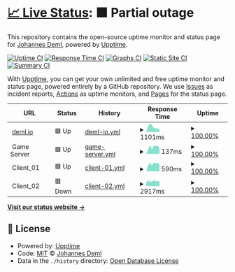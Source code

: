 # [📈 Live Status](https://upptime.deml.io): <!--live status--> **🟧 Partial outage**

This repository contains the open-source uptime monitor and status page for [Johannes Deml](https://deml.io), powered by [Upptime](https://github.com/upptime/upptime).

[![Uptime CI](https://github.com/johannesdeml/upptime/workflows/Uptime%20CI/badge.svg)](https://github.com/johannesdeml/upptime/actions?query=workflow%3A%22Uptime+CI%22)
[![Response Time CI](https://github.com/johannesdeml/upptime/workflows/Response%20Time%20CI/badge.svg)](https://github.com/johannesdeml/upptime/actions?query=workflow%3A%22Response+Time+CI%22)
[![Graphs CI](https://github.com/johannesdeml/upptime/workflows/Graphs%20CI/badge.svg)](https://github.com/johannesdeml/upptime/actions?query=workflow%3A%22Graphs+CI%22)
[![Static Site CI](https://github.com/johannesdeml/upptime/workflows/Static%20Site%20CI/badge.svg)](https://github.com/johannesdeml/upptime/actions?query=workflow%3A%22Static+Site+CI%22)
[![Summary CI](https://github.com/johannesdeml/upptime/workflows/Summary%20CI/badge.svg)](https://github.com/johannesdeml/upptime/actions?query=workflow%3A%22Summary+CI%22)

With [Upptime](https://upptime.js.org), you can get your own unlimited and free uptime monitor and status page, powered entirely by a GitHub repository. We use [Issues](https://github.com/johannesdeml/upptime/issues) as incident reports, [Actions](https://github.com/johannesdeml/upptime/actions) as uptime monitors, and [Pages](https://upptime.deml.io) for the status page.

<!--start: status pages-->
<!-- This summary is generated by Upptime (https://github.com/upptime/upptime) -->
<!-- Do not edit this manually, your changes will be overwritten -->
<!-- prettier-ignore -->
| URL | Status | History | Response Time | Uptime |
| --- | ------ | ------- | ------------- | ------ |
| <img alt="" src="https://icons.duckduckgo.com/ip3/deml.io.ico" height="13"> [deml.io](https://deml.io) | 🟩 Up | [deml-io.yml](https://github.com/JohannesDeml/upptime/commits/HEAD/history/deml-io.yml) | <details><summary><img alt="Response time graph" src="./graphs/deml-io/response-time-week.png" height="20"> 1101ms</summary><br><a href="https://upptime.deml.io/history/deml-io"><img alt="Response time 837" src="https://img.shields.io/endpoint?url=https%3A%2F%2Fraw.githubusercontent.com%2FJohannesDeml%2Fupptime%2FHEAD%2Fapi%2Fdeml-io%2Fresponse-time.json"></a><br><a href="https://upptime.deml.io/history/deml-io"><img alt="24-hour response time 666" src="https://img.shields.io/endpoint?url=https%3A%2F%2Fraw.githubusercontent.com%2FJohannesDeml%2Fupptime%2FHEAD%2Fapi%2Fdeml-io%2Fresponse-time-day.json"></a><br><a href="https://upptime.deml.io/history/deml-io"><img alt="7-day response time 1101" src="https://img.shields.io/endpoint?url=https%3A%2F%2Fraw.githubusercontent.com%2FJohannesDeml%2Fupptime%2FHEAD%2Fapi%2Fdeml-io%2Fresponse-time-week.json"></a><br><a href="https://upptime.deml.io/history/deml-io"><img alt="30-day response time 1505" src="https://img.shields.io/endpoint?url=https%3A%2F%2Fraw.githubusercontent.com%2FJohannesDeml%2Fupptime%2FHEAD%2Fapi%2Fdeml-io%2Fresponse-time-month.json"></a><br><a href="https://upptime.deml.io/history/deml-io"><img alt="1-year response time 898" src="https://img.shields.io/endpoint?url=https%3A%2F%2Fraw.githubusercontent.com%2FJohannesDeml%2Fupptime%2FHEAD%2Fapi%2Fdeml-io%2Fresponse-time-year.json"></a></details> | <details><summary><a href="https://upptime.deml.io/history/deml-io">100.00%</a></summary><a href="https://upptime.deml.io/history/deml-io"><img alt="All-time uptime 100.00%" src="https://img.shields.io/endpoint?url=https%3A%2F%2Fraw.githubusercontent.com%2FJohannesDeml%2Fupptime%2FHEAD%2Fapi%2Fdeml-io%2Fuptime.json"></a><br><a href="https://upptime.deml.io/history/deml-io"><img alt="24-hour uptime 100.00%" src="https://img.shields.io/endpoint?url=https%3A%2F%2Fraw.githubusercontent.com%2FJohannesDeml%2Fupptime%2FHEAD%2Fapi%2Fdeml-io%2Fuptime-day.json"></a><br><a href="https://upptime.deml.io/history/deml-io"><img alt="7-day uptime 100.00%" src="https://img.shields.io/endpoint?url=https%3A%2F%2Fraw.githubusercontent.com%2FJohannesDeml%2Fupptime%2FHEAD%2Fapi%2Fdeml-io%2Fuptime-week.json"></a><br><a href="https://upptime.deml.io/history/deml-io"><img alt="30-day uptime 100.00%" src="https://img.shields.io/endpoint?url=https%3A%2F%2Fraw.githubusercontent.com%2FJohannesDeml%2Fupptime%2FHEAD%2Fapi%2Fdeml-io%2Fuptime-month.json"></a><br><a href="https://upptime.deml.io/history/deml-io"><img alt="1-year uptime 100.00%" src="https://img.shields.io/endpoint?url=https%3A%2F%2Fraw.githubusercontent.com%2FJohannesDeml%2Fupptime%2FHEAD%2Fapi%2Fdeml-io%2Fuptime-year.json"></a></details>
| <img alt="" src="https://icons.duckduckgo.com/ip3/null.ico" height="13"> Game Server | 🟩 Up | [game-server.yml](https://github.com/JohannesDeml/upptime/commits/HEAD/history/game-server.yml) | <details><summary><img alt="Response time graph" src="./graphs/game-server/response-time-week.png" height="20"> 137ms</summary><br><a href="https://upptime.deml.io/history/game-server"><img alt="Response time 118" src="https://img.shields.io/endpoint?url=https%3A%2F%2Fraw.githubusercontent.com%2FJohannesDeml%2Fupptime%2FHEAD%2Fapi%2Fgame-server%2Fresponse-time.json"></a><br><a href="https://upptime.deml.io/history/game-server"><img alt="24-hour response time 123" src="https://img.shields.io/endpoint?url=https%3A%2F%2Fraw.githubusercontent.com%2FJohannesDeml%2Fupptime%2FHEAD%2Fapi%2Fgame-server%2Fresponse-time-day.json"></a><br><a href="https://upptime.deml.io/history/game-server"><img alt="7-day response time 137" src="https://img.shields.io/endpoint?url=https%3A%2F%2Fraw.githubusercontent.com%2FJohannesDeml%2Fupptime%2FHEAD%2Fapi%2Fgame-server%2Fresponse-time-week.json"></a><br><a href="https://upptime.deml.io/history/game-server"><img alt="30-day response time 120" src="https://img.shields.io/endpoint?url=https%3A%2F%2Fraw.githubusercontent.com%2FJohannesDeml%2Fupptime%2FHEAD%2Fapi%2Fgame-server%2Fresponse-time-month.json"></a><br><a href="https://upptime.deml.io/history/game-server"><img alt="1-year response time 119" src="https://img.shields.io/endpoint?url=https%3A%2F%2Fraw.githubusercontent.com%2FJohannesDeml%2Fupptime%2FHEAD%2Fapi%2Fgame-server%2Fresponse-time-year.json"></a></details> | <details><summary><a href="https://upptime.deml.io/history/game-server">100.00%</a></summary><a href="https://upptime.deml.io/history/game-server"><img alt="All-time uptime 100.00%" src="https://img.shields.io/endpoint?url=https%3A%2F%2Fraw.githubusercontent.com%2FJohannesDeml%2Fupptime%2FHEAD%2Fapi%2Fgame-server%2Fuptime.json"></a><br><a href="https://upptime.deml.io/history/game-server"><img alt="24-hour uptime 100.00%" src="https://img.shields.io/endpoint?url=https%3A%2F%2Fraw.githubusercontent.com%2FJohannesDeml%2Fupptime%2FHEAD%2Fapi%2Fgame-server%2Fuptime-day.json"></a><br><a href="https://upptime.deml.io/history/game-server"><img alt="7-day uptime 100.00%" src="https://img.shields.io/endpoint?url=https%3A%2F%2Fraw.githubusercontent.com%2FJohannesDeml%2Fupptime%2FHEAD%2Fapi%2Fgame-server%2Fuptime-week.json"></a><br><a href="https://upptime.deml.io/history/game-server"><img alt="30-day uptime 100.00%" src="https://img.shields.io/endpoint?url=https%3A%2F%2Fraw.githubusercontent.com%2FJohannesDeml%2Fupptime%2FHEAD%2Fapi%2Fgame-server%2Fuptime-month.json"></a><br><a href="https://upptime.deml.io/history/game-server"><img alt="1-year uptime 100.00%" src="https://img.shields.io/endpoint?url=https%3A%2F%2Fraw.githubusercontent.com%2FJohannesDeml%2Fupptime%2FHEAD%2Fapi%2Fgame-server%2Fuptime-year.json"></a></details>
| <img alt="" src="https://icons.duckduckgo.com/ip3/null.ico" height="13"> Client_01 | 🟩 Up | [client-01.yml](https://github.com/JohannesDeml/upptime/commits/HEAD/history/client-01.yml) | <details><summary><img alt="Response time graph" src="./graphs/client-01/response-time-week.png" height="20"> 590ms</summary><br><a href="https://upptime.deml.io/history/client-01"><img alt="Response time 526" src="https://img.shields.io/endpoint?url=https%3A%2F%2Fraw.githubusercontent.com%2FJohannesDeml%2Fupptime%2FHEAD%2Fapi%2Fclient-01%2Fresponse-time.json"></a><br><a href="https://upptime.deml.io/history/client-01"><img alt="24-hour response time 578" src="https://img.shields.io/endpoint?url=https%3A%2F%2Fraw.githubusercontent.com%2FJohannesDeml%2Fupptime%2FHEAD%2Fapi%2Fclient-01%2Fresponse-time-day.json"></a><br><a href="https://upptime.deml.io/history/client-01"><img alt="7-day response time 590" src="https://img.shields.io/endpoint?url=https%3A%2F%2Fraw.githubusercontent.com%2FJohannesDeml%2Fupptime%2FHEAD%2Fapi%2Fclient-01%2Fresponse-time-week.json"></a><br><a href="https://upptime.deml.io/history/client-01"><img alt="30-day response time 520" src="https://img.shields.io/endpoint?url=https%3A%2F%2Fraw.githubusercontent.com%2FJohannesDeml%2Fupptime%2FHEAD%2Fapi%2Fclient-01%2Fresponse-time-month.json"></a><br><a href="https://upptime.deml.io/history/client-01"><img alt="1-year response time 529" src="https://img.shields.io/endpoint?url=https%3A%2F%2Fraw.githubusercontent.com%2FJohannesDeml%2Fupptime%2FHEAD%2Fapi%2Fclient-01%2Fresponse-time-year.json"></a></details> | <details><summary><a href="https://upptime.deml.io/history/client-01">100.00%</a></summary><a href="https://upptime.deml.io/history/client-01"><img alt="All-time uptime 100.00%" src="https://img.shields.io/endpoint?url=https%3A%2F%2Fraw.githubusercontent.com%2FJohannesDeml%2Fupptime%2FHEAD%2Fapi%2Fclient-01%2Fuptime.json"></a><br><a href="https://upptime.deml.io/history/client-01"><img alt="24-hour uptime 100.00%" src="https://img.shields.io/endpoint?url=https%3A%2F%2Fraw.githubusercontent.com%2FJohannesDeml%2Fupptime%2FHEAD%2Fapi%2Fclient-01%2Fuptime-day.json"></a><br><a href="https://upptime.deml.io/history/client-01"><img alt="7-day uptime 100.00%" src="https://img.shields.io/endpoint?url=https%3A%2F%2Fraw.githubusercontent.com%2FJohannesDeml%2Fupptime%2FHEAD%2Fapi%2Fclient-01%2Fuptime-week.json"></a><br><a href="https://upptime.deml.io/history/client-01"><img alt="30-day uptime 100.00%" src="https://img.shields.io/endpoint?url=https%3A%2F%2Fraw.githubusercontent.com%2FJohannesDeml%2Fupptime%2FHEAD%2Fapi%2Fclient-01%2Fuptime-month.json"></a><br><a href="https://upptime.deml.io/history/client-01"><img alt="1-year uptime 100.00%" src="https://img.shields.io/endpoint?url=https%3A%2F%2Fraw.githubusercontent.com%2FJohannesDeml%2Fupptime%2FHEAD%2Fapi%2Fclient-01%2Fuptime-year.json"></a></details>
| <img alt="" src="https://icons.duckduckgo.com/ip3/null.ico" height="13"> Client_02 | 🟥 Down | [client-02.yml](https://github.com/JohannesDeml/upptime/commits/HEAD/history/client-02.yml) | <details><summary><img alt="Response time graph" src="./graphs/client-02/response-time-week.png" height="20"> 2917ms</summary><br><a href="https://upptime.deml.io/history/client-02"><img alt="Response time 1888" src="https://img.shields.io/endpoint?url=https%3A%2F%2Fraw.githubusercontent.com%2FJohannesDeml%2Fupptime%2FHEAD%2Fapi%2Fclient-02%2Fresponse-time.json"></a><br><a href="https://upptime.deml.io/history/client-02"><img alt="24-hour response time 2874" src="https://img.shields.io/endpoint?url=https%3A%2F%2Fraw.githubusercontent.com%2FJohannesDeml%2Fupptime%2FHEAD%2Fapi%2Fclient-02%2Fresponse-time-day.json"></a><br><a href="https://upptime.deml.io/history/client-02"><img alt="7-day response time 2917" src="https://img.shields.io/endpoint?url=https%3A%2F%2Fraw.githubusercontent.com%2FJohannesDeml%2Fupptime%2FHEAD%2Fapi%2Fclient-02%2Fresponse-time-week.json"></a><br><a href="https://upptime.deml.io/history/client-02"><img alt="30-day response time 2776" src="https://img.shields.io/endpoint?url=https%3A%2F%2Fraw.githubusercontent.com%2FJohannesDeml%2Fupptime%2FHEAD%2Fapi%2Fclient-02%2Fresponse-time-month.json"></a><br><a href="https://upptime.deml.io/history/client-02"><img alt="1-year response time 1888" src="https://img.shields.io/endpoint?url=https%3A%2F%2Fraw.githubusercontent.com%2FJohannesDeml%2Fupptime%2FHEAD%2Fapi%2Fclient-02%2Fresponse-time-year.json"></a></details> | <details><summary><a href="https://upptime.deml.io/history/client-02">100.00%</a></summary><a href="https://upptime.deml.io/history/client-02"><img alt="All-time uptime 100.00%" src="https://img.shields.io/endpoint?url=https%3A%2F%2Fraw.githubusercontent.com%2FJohannesDeml%2Fupptime%2FHEAD%2Fapi%2Fclient-02%2Fuptime.json"></a><br><a href="https://upptime.deml.io/history/client-02"><img alt="24-hour uptime 100.00%" src="https://img.shields.io/endpoint?url=https%3A%2F%2Fraw.githubusercontent.com%2FJohannesDeml%2Fupptime%2FHEAD%2Fapi%2Fclient-02%2Fuptime-day.json"></a><br><a href="https://upptime.deml.io/history/client-02"><img alt="7-day uptime 100.00%" src="https://img.shields.io/endpoint?url=https%3A%2F%2Fraw.githubusercontent.com%2FJohannesDeml%2Fupptime%2FHEAD%2Fapi%2Fclient-02%2Fuptime-week.json"></a><br><a href="https://upptime.deml.io/history/client-02"><img alt="30-day uptime 100.00%" src="https://img.shields.io/endpoint?url=https%3A%2F%2Fraw.githubusercontent.com%2FJohannesDeml%2Fupptime%2FHEAD%2Fapi%2Fclient-02%2Fuptime-month.json"></a><br><a href="https://upptime.deml.io/history/client-02"><img alt="1-year uptime 100.00%" src="https://img.shields.io/endpoint?url=https%3A%2F%2Fraw.githubusercontent.com%2FJohannesDeml%2Fupptime%2FHEAD%2Fapi%2Fclient-02%2Fuptime-year.json"></a></details>

<!--end: status pages-->

[**Visit our status website →**](https://upptime.deml.io)

## 📄 License

- Powered by: [Upptime](https://github.com/upptime/upptime)
- Code: [MIT](./LICENSE) © [Johannes Deml](https://deml.io)
- Data in the `./history` directory: [Open Database License](https://opendatacommons.org/licenses/odbl/1-0/)
